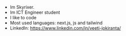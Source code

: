 - Im Skyrixer. 
- Im ICT Engineer student
- I like to code
- Most used languages: next.js, js and tailwind
- LinkedIn: https://www.linkedin.com/in/veeti-jokiranta/ 

